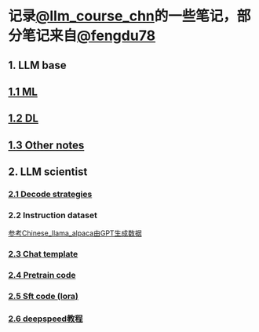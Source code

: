 # 记录[@llm_course_chn](https://github.com/friendmine/llm-course-chn)的一些笔记，部分笔记来自[@fengdu78](https://github.com/fengdu78)
## 1. LLM base
## [1.1 ML](https://github.com/tsw123678/llm_course_cn_note/blob/main/ML.pdf)
## [1.2 DL](http://www.ai-start.com/dl2017/)
## [1.3 Other notes](https://github.com/tsw123678/llm_course_cn_note/blob/main/LLM-base.md)
## 2. LLM scientist
### [2.1 Decode strategies](https://github.com/tsw123678/llm_course_cn_note/blob/main/LLM%20decode%20strategies.md)
### 2.2 Instruction dataset
[参考Chinese_llama_alpaca由GPT生成数据](https://github.com/ymcui/Chinese-LLaMA-Alpaca/blob/main/scripts/crawl_prompt.py)
### [2.3 Chat template](https://github.com/tsw123678/llm_course_cn_note/blob/main/chat_template.md)
### [2.4 Pretrain code](https://github.com/tsw123678/llm_course_cn_note/tree/main/llm_pretrain)
### [2.5 Sft code (lora)](https://github.com/tsw123678/llm_course_cn_note/tree/main/llm_sft)
### [2.6 deepspeed教程](https://github.com/tsw123678/llm_course_cn_note/blob/main/deepspeed.md)
